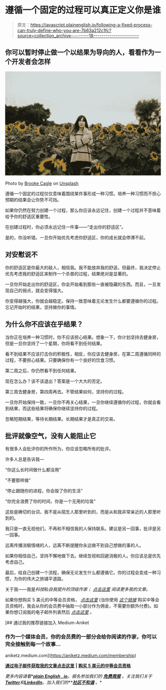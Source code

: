 # 遵循一个固定的过程可以真正定义你是谁

> 原文：<https://javascript.plainenglish.io/following-a-fixed-process-can-truly-define-who-you-are-7b63a212c1fc?source=collection_archive---------18----------------------->

## 你可以暂时停止做一个以结果为导向的人，看看作为一个开发者会怎样

![](img/23c6e03e4fff9f2ddc4409cd931d008a.png)

Photo by [Brooke Cagle](https://unsplash.com/@brookecagle?utm_source=unsplash&utm_medium=referral&utm_content=creditCopyText) on [Unsplash](https://unsplash.com/?utm_source=unsplash&utm_medium=referral&utm_content=creditCopyText)

遵循一个固定的过程仅仅意味着围绕某件事形成一种习惯。培养一种习惯而不担心预期的结果会让你势不可挡。

如果你仍然在努力创建一个过程，那么你应该永远记住，创建一个过程并不意味着给予你的舒适区重要性。

在创建过程时，你必须永远记住一件事——“走出你的舒适区”。

是的，你没听错。一旦你开始优先考虑你舒适区，你的成长就会停滞不前。

## 对安慰说不

你的舒适区是你最大的敌人，相信我。我不能放弃我的舒适，但最终，我决定停止优先考虑我的舒适区来制作一个杀兽的过程，结果绝对是显著的。

一旦你开始走出你的舒适区，你会开始看到那些一直被隐藏的东西。而且，一旦发现自己的弱点，就会变得强大。

你变得越强大，你就会越稳定。保持一致意味着无论发生什么都要遵循你的过程。忘记开始时的结果，坚持做你的事情。

## 为什么你不应该在乎结果？

当你正在培养一种习惯时，你不应该担心结果。想象一下，你计划坚持去健身房，但是一旦你坚持了一个星期，你将看不到任何结果。

看不到结果不应该打击你的积极性，相反，你应该去健身房，在第二周遵循同样的过程，不要担心结果。只要确保你有一个良好的饮食习惯。

第二周之后，你仍然看不到任何结果。

现在怎么办？该不该退出？答案是一个大大的否定。

第三周去健身房，第四周再去。不管结果如何，坚持你的过程。

一旦你开始保持一致，一旦你不再关心结果，一旦你继续遵循你的过程，你就会看到结果，而这些结果将确保你继续坚持你的过程。

忽略短期结果，等待长期结果。长期结果才是真正的交易。

## 批评就像空气，没有人能阻止它

有很多人会批评你的所作所为，你应该忽略所有的批评。

许多人总是告诉我—

“你这么长时间做什么都没用”

“不要那样做”

“停止跟随你的进程，你会毁了你的生活”

“你完全浪费了你的时间，你是一个无用的垃圾”

这些是确切的台词，我不是从陌生人那里听到的，而是从和我非常亲近的人那里听到的。

我只是一直无视他们，不再和不相信我的人保持联系。建议是另一回事，批评是另一回事。

远离传播消极情绪的人，远离不断提醒你永远做不到自己想做的事的人。

如果你相信自己，坚持不懈地做下去。继续忽视和回避消极的人。你应该总是优先考虑自己。

最后，给自己创建一个流程，确保无论发生什么都遵循它。你的过程会变成一种习惯，为你的伟大之旅铺平道路。

关于我——我是*科技*和*自我提升的顶级作家；* [*点击这里*](https://aniketz.medium.com/) *阅读更多我的文章。*

如果你想购买 5 美元的中等会员资格， [*点击这里*](https://aniketz.medium.com/membership) (当你使用 [*这个链接*](https://aniketz.medium.com/membership) 购买中等会员资格时，我会从你的会员费中抽取一小部分作为佣金，不需要你额外付费)。如果你想订阅我的电子邮件列表然后 [*点击这里*](https://aniketz.medium.com/subscribe) *。*

[](https://aniketz.medium.com/membership) [## 通过我的推荐链接加入 Medium-Aniket

### 作为一个媒体会员，你的会员费的一部分会给你阅读的作家，你可以完全接触到每一个故事…

aniketz.medium.com](https://aniketz.medium.com/membership) 

[**通过电子邮件获取我的文章点击这里**](https://aniketz.medium.com/subscribe) **|** [**购买 5 美元的中等会员资格**](https://aniketz.medium.com/membership)

*更多内容请看**[***plain English . io***](https://plainenglish.io/)*。报名参加我们的* [***免费周报***](http://newsletter.plainenglish.io/) *。关注我们关于*[***Twitter***](https://twitter.com/inPlainEngHQ)*和*[***LinkedIn***](https://www.linkedin.com/company/inplainenglish/)*。加入我们的**[***社区不和谐***](https://discord.gg/GtDtUAvyhW) *。***